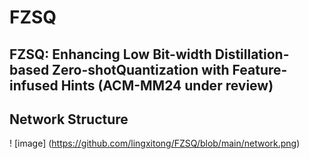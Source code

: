 # FZSQ
## FZSQ: Enhancing Low Bit-width Distillation-based Zero-shotQuantization with Feature-infused Hints (ACM-MM24 under review)
## Network Structure
! [image] (https://github.com/lingxitong/FZSQ/blob/main/network.png)
